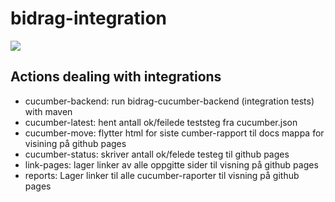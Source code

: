 # bidrag-integration
![](https://github.com/navikt/bidrag-integration/workflows/build%20actions/badge.svg)

## Actions dealing with integrations

- cucumber-backend: run bidrag-cucumber-backend (integration tests) with maven
- cucumber-latest: hent antall ok/feilede teststeg fra cucumber.json
- cucumber-move: flytter html for siste cumber-rapport til docs mappa for visining på github pages
- cucumber-status: skriver antall ok/felede testeg til github pages
- link-pages: lager linker av alle oppgitte sider til visning på github pages
- reports: Lager linker til alle cucumber-raporter til visning på github pages
